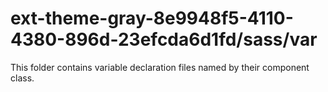# ext-theme-gray-8e9948f5-4110-4380-896d-23efcda6d1fd/sass/var

This folder contains variable declaration files named by their component class.
